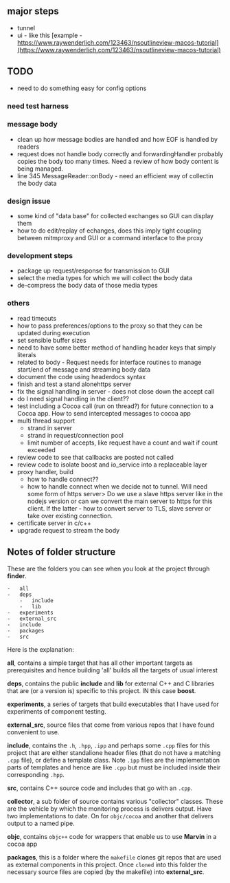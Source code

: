 ## major steps
<!-- this is an html comment -->

-	tunnel
-	ui - like this [example - https://www.raywenderlich.com/123463/nsoutlineview-macos-tutorial](https://www.raywenderlich.com/123463/nsoutlineview-macos-tutorial)
## TODO

-	need to do something easy for config options
### need test harness
### message body
-	clean up how message bodies are handled and how EOF is handled by readers
-	request does not handle body correctly and forwardingHandler probably copies the body too many times. Need a review of how body content is being managed. 
-	line 345 MessageReader::onBody - need an efficient way of collectin the body data

### design issue
-	some kind of "data base" for collected exchanges so GUI can display them
-	how to do edit/replay of echanges, does this imply tight coupling between mitmproxy and GUI or a command interface to the proxy

### development steps
-	package up request/response for transmission to GUI
-	select the media types for which we will collect the body data
-	de-compress the body data of those media types 

### others
-	read timeouts
-	how to pass preferences/options to the proxy so that they can be updated during execution
-	set sensible buffer sizes
-	need to have some better method of handling header keys that simply literals
-	related to body - Request needs for interface routines to manage start/end of message and streaming body data
-	document the code using headerdocs syntax
-	finish and test a stand alonehttps server
-	fix the signal handling in server - does not close down the accept call
-	do I need signal handling in the client??
-	test including a Cocoa call (run on thread?) for future connection to a Cocoa app. How to send intercepted messages to cocoa app
-	multi thread support
	-	strand in server
	-	strand in request/connection pool
	-	limit number of accepts, like request have a count and wait if count exceeded
-	review code to see that callbacks are posted not called
-	review code to isolate boost and io_service into a replaceable layer
-	proxy handler, build
	-	how to handle connect??
	-	how to handle connect when we decide not to tunnel. Will need some form of  https server> Do we use a slave https server like in the nodejs version or can we convert the main server to https for this client. If the latter - how to convert server to TLS, slave server or take over existing connection.
-	certificate server in c/c++
-	upgrade request to stream the body


## Notes of folder structure
These are the folders you can see when you look at the project through __finder__.

	-	all
	-	deps
		-	include
		-	lib
	-	experiments
	-	external_src
	-	include
	-	packages
	-	src
	
Here is the explanation:

__all__, contains a simple target that has all other important targets as prerequisites and hence building 'all' builds all the targets of usual interest 

__deps__, contains the public __include__ and __lib__ for external C++ and C libraries that are (or a version is) specific to this project. IN this case __boost__.

__experiments__, a series of targets that build executables that I have used for experiments of component testing.

__external_src__, source files that come from various repos that I have found convenient to use.

__include__, contains the `.h`, `.hpp`, `.ipp` and perhaps some `.cpp` files for this project that are either standalione header files (that do not have a matching `.cpp` file), or define a template class. Note `.ipp` files are the implementation parts of templates and hence are like `.cpp` but must be included inside their corresponding `.hpp`.

__src__, contains C++ source code and includes that go with an `.cpp`.

__collector__, a sub folder of source contains various "collector" classes. These are the vehicle by which the monitoring process is delivers output. Have two implementations to date. On for `objc/cocoa` and another that delivers output to a named pipe. 

__objc__, contains `objc++` code for wrappers that enable us to use __Marvin__ in a cocoa app

__packages__, this is a folder where the `makefile` clones git repos that are used as external components in this project. Once `cloned` into this folder the necessary source files are copied (by the makefile) into __external_src__. 